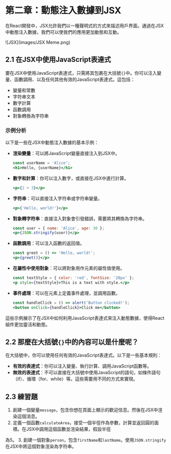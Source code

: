 # 第二章：動態注入數據到JSX

在React開發中，JSX允許我們以一種聲明式的方式來描述用戶界面。通過在JSX中動態注入數據，我們可以使我們的應用更加動態和互動。

![JSX](images/JSX Meme.png)

## 2.1 在JSX中使用JavaScript表達式

要在JSX中使用JavaScript表達式，只需將其包裹在大括號`{}`中。你可以注入變量、函數調用、以及任何其他有效的JavaScript表達式。這包括：

- 變量和常數
- 字符串文本
- 數字計算
- 函數調用
- 對象轉換為字符串

### 示例分析

以下是一些在JSX中動態注入數據的基本示例：

- **渲染變量**：可以將JavaScript變量直接注入到JSX中。
  ```jsx
  const userName = 'Alice';
  <h1>Hello, {userName}</h1>
  ```

- **數字和計算**：你可以注入數字，或直接在JSX中進行計算。
  ```jsx
  <p>{2 + 3}</p>
  ```

- **字符串**：可以直接注入字符串或字符串變量。
  ```jsx
  <p>{'Hello, world!'}</p>
  ```

- **對象轉字符串**：直接注入對象會引發錯誤，需要將其轉換為字符串。
  ```jsx
  const user = { name: 'Alice', age: 30 };
  <p>{JSON.stringify(user)}</p>
  ```

- **函數調用**：可以注入函數的返回值。
  ```jsx
  const greet = () => 'Hello, world!';
  <p>{greet()}</p>
  ```

- **在屬性中使用對象**：可以將對象用作元素的屬性值使用。
  ```jsx
  const textStyle = { color: 'red', fontSize: '20px' };
  <p style={textStyle}>This is a text with style.</p>
  ```
  
- **事件處理**：可以在元素上定義事件處理，並調用函數。
  ```jsx
  const handleClick = () => alert('Button clicked!');
  <button onClick={handleClick}>Click me</button>
  ```

這些示例展示了在JSX中如何利用JavaScript表達式來注入動態數據，使得React組件更加靈活和動態。

## 2.2 那麼在大括號`{}`中的內容可以是什麼呢？

在大括號中，你可以使用任何有效的JavaScript表達式。以下是一些基本規則：

- **有效的表達式**：你可以注入變量、執行計算、調用JavaScript函數等。
- **無效的表達式**：不可以直接在大括號中使用JavaScript的語句，如條件語句（if）、循環（for、while）等。這些需要用不同的方式來實現。

## 2.3 練習題

1. 創建一個變量`message`，包含你想在頁面上顯示的歡迎信息。然後在JSX中渲染這個消息。
2. 定義一個函數`calculateArea`，接受一個半徑作為參數，計算並返回圓的面積。在JSX中調用這個函數並渲染結果，假設半徑

為5。
3. 創建一個對象`person`，包含`firstName`和`lastName`。使用`JSON.stringify`在JSX中將這個對象渲染為字符串。

